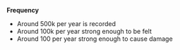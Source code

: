 **Frequency**
- Around 500k per year is recorded
- Around 100k per year strong enough to be felt
- Around 100 per year strong enough to cause damage
